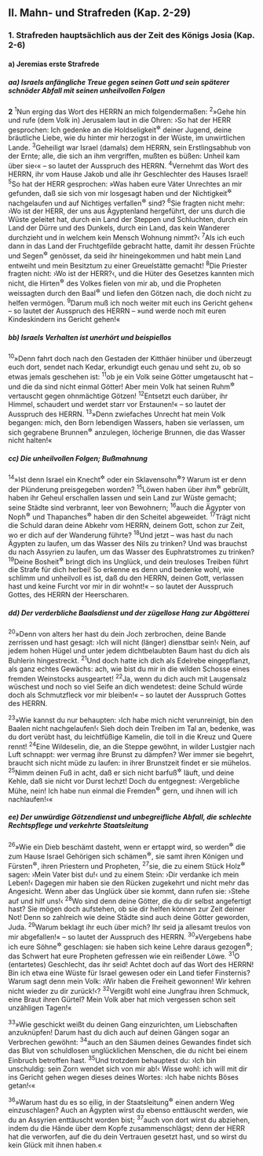 ## II. Mahn- und Strafreden (Kap. 2-29)

### 1. Strafreden hauptsächlich aus der Zeit des Königs Josia (Kap. 2-6)

#### a) Jeremias erste Strafrede

##### aa) Israels anfängliche Treue gegen seinen Gott und sein späterer schnöder Abfall mit seinen unheilvollen Folgen

__2__
<sup>1</sup>Nun erging das Wort des HERRN an mich folgendermaßen:
<sup>2</sup>»Gehe hin und rufe (dem Volk in) Jerusalem laut in die Ohren: ›So hat der HERR gesprochen: Ich gedenke an die Holdseligkeit<sup title="oder: Zuneigung">&#x2732;</sup> deiner Jugend, deine bräutliche Liebe, wie du hinter mir herzogst in der Wüste, im unwirtlichen Lande.
<sup>3</sup>Geheiligt war Israel (damals) dem HERRN, sein Erstlingsabhub von der Ernte; alle, die sich an ihm vergriffen, mußten es büßen: Unheil kam über sie‹« – so lautet der Ausspruch des HERRN.
<sup>4</sup>Vernehmt das Wort des HERRN, ihr vom Hause Jakob und alle ihr Geschlechter des Hauses Israel!
<sup>5</sup>So hat der HERR gesprochen: »Was haben eure Väter Unrechtes an mir gefunden, daß sie sich von mir losgesagt haben und der Nichtigkeit<sup title="= den nichtigen Götzen">&#x2732;</sup> nachgelaufen und auf Nichtiges verfallen<sup title="oder: zunichte geworden">&#x2732;</sup> sind?
<sup>6</sup>Sie fragten nicht mehr: ›Wo ist der HERR, der uns aus Ägyptenland hergeführt, der uns durch die Wüste geleitet hat, durch ein Land der Steppen und Schluchten, durch ein Land der Dürre und des Dunkels, durch ein Land, das kein Wanderer durchzieht und in welchem kein Mensch Wohnung nimmt?‹
<sup>7</sup>Als ich euch dann in das Land der Fruchtgefilde gebracht hatte, damit ihr dessen Früchte und Segen<sup title="= Güter">&#x2732;</sup> genösset, da seid ihr hineingekommen und habt mein Land entweiht und mein Besitztum zu einer Greuelstätte gemacht!
<sup>8</sup>Die Priester fragten nicht: ›Wo ist der HERR?‹, und die Hüter des Gesetzes kannten mich nicht, die Hirten<sup title="= Führer">&#x2732;</sup> des Volkes fielen von mir ab, und die Propheten weissagten durch den Baal<sup title="oder: im Namen Baals">&#x2732;</sup> und liefen den Götzen nach, die doch nicht zu helfen vermögen.
<sup>9</sup>Darum muß ich noch weiter mit euch ins Gericht gehen« – so lautet der Ausspruch des HERRN – »und werde noch mit euren Kindeskindern ins Gericht gehen!«

##### bb) Israels Verhalten ist unerhört und beispiellos

<sup>10</sup>»Denn fahrt doch nach den Gestaden der Kitthäer hinüber und überzeugt euch dort, sendet nach Kedar, erkundigt euch genau und seht zu, ob so etwas jemals geschehen ist:
<sup>11</sup>ob je ein Volk seine Götter umgetauscht hat – und die da sind nicht einmal Götter! Aber mein Volk hat seinen Ruhm<sup title="oder: seine Ehre = seinen herrlichen Gott">&#x2732;</sup> vertauscht gegen ohnmächtige Götzen!
<sup>12</sup>Entsetzt euch darüber, ihr Himmel, schaudert und werdet starr vor Erstaunen!« – so lautet der Ausspruch des HERRN.
<sup>13</sup>»Denn zwiefaches Unrecht hat mein Volk begangen: mich, den Born lebendigen Wassers, haben sie verlassen, um sich gegrabene Brunnen<sup title="d.h. Zisternen">&#x2732;</sup> anzulegen, löcherige Brunnen, die das Wasser nicht halten!«

##### cc) Die unheilvollen Folgen; Bußmahnung

<sup>14</sup>»Ist denn Israel ein Knecht<sup title="= Sklave">&#x2732;</sup> oder ein Sklavensohn<sup title="= ein im Hause geborener Leibeigener">&#x2732;</sup>? Warum ist er denn der Plünderung preisgegeben worden?
<sup>15</sup>Löwen haben über ihm<sup title="oder: gegen ihn">&#x2732;</sup> gebrüllt, haben ihr Geheul erschallen lassen und sein Land zur Wüste gemacht; seine Städte sind verbrannt, leer von Bewohnern;
<sup>16</sup>auch die Ägypter von Noph<sup title="= Memphis">&#x2732;</sup> und Thapanches<sup title="= Daphne">&#x2732;</sup> haben dir den Scheitel abgeweidet.
<sup>17</sup>Trägt nicht die Schuld daran deine Abkehr vom HERRN, deinem Gott, schon zur Zeit, wo er dich auf der Wanderung führte?
<sup>18</sup>Und jetzt – was hast du nach Ägypten zu laufen, um das Wasser des Nils zu trinken? Und was brauchst du nach Assyrien zu laufen, um das Wasser des Euphratstromes zu trinken?
<sup>19</sup>Deine Bosheit<sup title="= eigene Schuld">&#x2732;</sup> bringt dich ins Unglück, und dein treuloses Treiben führt die Strafe für dich herbei! So erkenne es denn und bedenke wohl, wie schlimm und unheilvoll es ist, daß du den HERRN, deinen Gott, verlassen hast und keine Furcht vor mir in dir wohnt!« – so lautet der Ausspruch Gottes, des HERRN der Heerscharen.

##### dd) Der verderbliche Baalsdienst und der zügellose Hang zur Abgötterei

<sup>20</sup>»Denn von alters her hast du dein Joch zerbrochen, deine Bande zerrissen und hast gesagt: ›Ich will nicht (länger) dienstbar sein!‹ Nein, auf jedem hohen Hügel und unter jedem dichtbelaubten Baum hast du dich als Buhlerin hingestreckt.
<sup>21</sup>Und doch hatte ich dich als Edelrebe eingepflanzt, als ganz echtes Gewächs: ach, wie bist du mir in die wilden Schosse eines fremden Weinstocks ausgeartet!
<sup>22</sup>Ja, wenn du dich auch mit Laugensalz wüschest und noch so viel Seife an dich wendetest: deine Schuld würde doch als Schmutzfleck vor mir bleiben!« – so lautet der Ausspruch Gottes des HERRN.

<sup>23</sup>»Wie kannst du nur behaupten: ›Ich habe mich nicht verunreinigt, bin den Baalen nicht nachgelaufen!‹ Sieh doch dein Treiben im Tal an, bedenke, was du dort verübt hast, du leichtfüßige Kamelin, die toll in die Kreuz und Quere rennt!
<sup>24</sup>Eine Wildeselin, die, an die Steppe gewöhnt, in wilder Lustgier nach Luft schnappt: wer vermag ihre Brunst zu dämpfen? Wer immer sie begehrt, braucht sich nicht müde zu laufen: in ihrer Brunstzeit findet er sie mühelos.
<sup>25</sup>Nimm deinen Fuß in acht, daß er sich nicht barfuß<sup title="oder: wund">&#x2732;</sup> läuft, und deine Kehle, daß sie nicht vor Durst lechzt! Doch du entgegnest: ›Vergebliche Mühe, nein! Ich habe nun einmal die Fremden<sup title="oder: Buhlen">&#x2732;</sup> gern, und ihnen will ich nachlaufen!‹«

##### ee) Der unwürdige Götzendienst und unbegreifliche Abfall, die schlechte Rechtspflege und verkehrte Staatsleitung

<sup>26</sup>»Wie ein Dieb beschämt dasteht, wenn er ertappt wird, so werden<sup title="oder: müssen">&#x2732;</sup> die zum Hause Israel Gehörigen sich schämen<sup title="oder: sich enttäuscht sehen">&#x2732;</sup>, sie samt ihren Königen und Fürsten<sup title="oder: obersten Beamten">&#x2732;</sup>, ihren Priestern und Propheten,
<sup>27</sup>sie, die zu einem Stück Holz<sup title="d.h. hölzernen Gottesbilde">&#x2732;</sup> sagen: ›Mein Vater bist du!‹ und zu einem Stein: ›Dir verdanke ich mein Leben!‹ Dagegen mir haben sie den Rücken zugekehrt und nicht mehr das Angesicht. Wenn aber das Unglück über sie kommt, dann rufen sie: ›Stehe auf und hilf uns!‹
<sup>28</sup>Wo sind denn deine Götter, die du dir selbst angefertigt hast? Sie mögen doch aufstehen, ob sie dir helfen können zur Zeit deiner Not! Denn so zahlreich wie deine Städte sind auch deine Götter geworden, Juda.
<sup>29</sup>Warum beklagt ihr euch über mich? Ihr seid ja allesamt treulos von mir abgefallen!« – so lautet der Ausspruch des HERRN.
<sup>30</sup>»Vergebens habe ich eure Söhne<sup title="oder: Kinder">&#x2732;</sup> geschlagen: sie haben sich keine Lehre daraus gezogen<sup title="= nicht warnen lassen">&#x2732;</sup>; das Schwert hat eure Propheten gefressen wie ein reißender Löwe.
<sup>31</sup>O (entartetes) Geschlecht, das ihr seid! Achtet doch auf das Wort des HERRN! Bin ich etwa eine Wüste für Israel gewesen oder ein Land tiefer Finsternis? Warum sagt denn mein Volk: ›Wir haben die Freiheit gewonnen! Wir kehren nicht wieder zu dir zurück!‹?
<sup>32</sup>Vergißt wohl eine Jungfrau ihren Schmuck, eine Braut ihren Gürtel? Mein Volk aber hat mich vergessen schon seit unzähligen Tagen!«

<sup>33</sup>»Wie geschickt weißt du deinen Gang einzurichten, um Liebschaften anzuknüpfen! Darum hast du dich auch auf deinen Gängen sogar an Verbrechen gewöhnt:
<sup>34</sup>auch an den Säumen deines Gewandes findet sich das Blut von schuldlosen unglücklichen Menschen, die du nicht bei einem Einbruch betroffen hast.
<sup>35</sup>Und trotzdem behauptest du: ›Ich bin unschuldig: sein Zorn wendet sich von mir ab!‹ Wisse wohl: ich will mit dir ins Gericht gehen wegen dieses deines Wortes: ›Ich habe nichts Böses getan!‹«

<sup>36</sup>»Warum hast du es so eilig, in der Staatsleitung<sup title="= Politik">&#x2732;</sup> einen andern Weg einzuschlagen? Auch an Ägypten wirst du ebenso enttäuscht werden, wie du an Assyrien enttäuscht worden bist;
<sup>37</sup>auch von dort wirst du abziehen, indem du die Hände über dem Kopfe zusammenschlägst; denn der HERR hat die verworfen, auf die du dein Vertrauen gesetzt hast, und so wirst du kein Glück mit ihnen haben.«